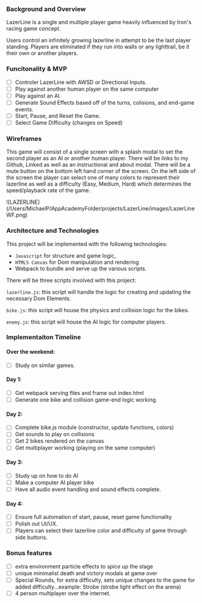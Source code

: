 ### Background and Overview

LazerLine is a single and multiple player game heavily influenced by tron's racing game concept. 

Users control an infinitely growing lazerline in attempt to be the last player standing. Players are eliminated if they run into walls or any lighttrail, be it their own or another players. 

### Funcitonality & MVP 

- [ ] Controler LazerLine with AWSD or Directional Inputs. 
- [ ] Play against another human player on the same computer
- [ ] Play against an AI. 
- [ ] Generate Sound Effects based off of the turns, colisions, and end-game events. 
- [ ] Start, Pause, and Reset the Game. 
- [ ] Select Game Difficulty (changes on Speed)

### Wireframes

This game will consist of a single screen with a splash modal to set the second player as an AI or another human player. There will be links to my Github, Linked as well as an instructional and about modal. There will be a mute button on the bottom left hand corner of the screen. On the left side of the screen the player can select one of many colors to represent their lazerline as well as a difficulty (Easy, Medium, Hard) which determines the speed/playback rate of the game. 

![LAZERLINE](/Users/MichaelP/AppAcademyFolder/projects/LazerLine/images/LazerLine WF.png)

### Architecture and Technologies

This project will be implemented with the following technologies: 

+ ``Javascript`` for structure and game logic,
+ ``HTML5 Canvas`` for Dom manipulation and rendering
+ Webpack to bundle and serve up the various scripts. 

There will be three scripts involved with this project:

``lazerline.js``: this script will handle the logic for creating and updating the necessary Dom Elements.

``bike.js``: this script will house the physics and collision logic for the bikes.

``enemy.js``: this script will house the AI logic for computer players. 

### Implementaiton Timeline 

#### Over the weekend:
- [ ] Study on similar games. 
#### Day 1: 
- [ ] Get webpack serving files and frame out index.html
- [ ] Generate one bike and collision game-end logic working. 
#### Day 2: 
- [ ] Complete bike.js module (constructor, update functions, colors) 
- [ ] Get sounds to play on collisions 
- [ ] Get 2 bikes rendered on the canvas 
- [ ] Get multiplayer working (playing on the same computer)
#### Day 3: 
- [ ] Study up on how to do AI
- [ ] Make a computer AI player bike 
- [ ] Have all audio event handling and sound effects complete. 
#### Day 4:  
- [ ] Ensure full automation of start, pause, reset game functionality 
- [ ] Polish out UI/UX. 
- [ ] Players can select their lazerline color and difficulty of game through side buttons. 

### Bonus features

- [ ] extra environment particle effects to _spice_ up the stage
- [ ] unique minimalist death and victory modals at game over
- [ ] Special Rounds, for extra difficulty, sets unique changes to the game for added difficulty...example: Strobe (strobe light effect on the arena) 
- [ ] 4 person multiplayer over the internet.